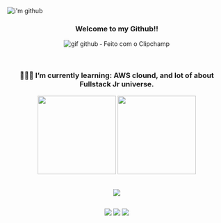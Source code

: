 <di align="center">![i'm github](https://github.com/LuizFabiodoCarmo/LuizFabiodoCarmo/assets/104438927/08b1d246-72e8-4d6d-899e-4aee1312bbe4)</div>
<!--<h1 > Hello, I'm Luiz Fabio. </h1>-->

<h3 align="center" color="green">Welcome to my Github!!</h3>


<div align="center" border_color="#53A041">
<!--  <img align="center" alt="Baby Oda" height="150" style="border-radius:50 boder="#53A041"; "> -->

 
![gif github ‐ Feito com o Clipchamp](https://github.com/LuizFabiodoCarmo/LuizFabiodoCarmo/assets/104438927/37357274-dbac-4514-8027-4d06b78245ef)
 
</div> 

<br>

<h3 align="center">👨🏽‍💻 I’m currently learning: AWS clound, and lot of about Fullstack Jr universe.</h3>


<div align="center">
  <img height="180" src="https://github-readme-stats.vercel.app/api?username=luizfabiodocarmo&show_icons=true&theme=merko">
  <img height="180" src="https://github-readme-stats.vercel.app/api/top-langs/?username=luizfabiodocarmo&theme=merko">
</div>

<!--<br>
<div>![Top Langs](https://github-readme-stats.vercel.app/api/top-langs/?username=myusername&theme=tokyonight)
 </div> -->

<br>

<p align="center">
  <a href="https://skillicons.dev">
    <img src="https://skillicons.dev/icons?i=javascript,css,html,bootstrap,figma,mysql,typescript,java,python,angular,aws" />
  </a>
</p>



 ##
<div  align="center"> 
 <a href="https://discord.com/channels/@me"><img src="https://img.shields.io/badge/Discord-7289DA?style=for-the-badge&logo=discord&logoColor=white" target="_blank"></a> 
  <a href = "mailto:luizbinho26@gmail.com"><img src="https://img.shields.io/badge/-Gmail-%23333?style=for-the-badge&logo=gmail&logoColor=white" target="_blank"></a>
  <a href="https://www.linkedin.com/in/luiz-fabio-c-a-carvalho/"_blank"><img src="https://img.shields.io/badge/-LinkedIn-%230077B5?style=for-the-badge&logo=linkedin&logoColor=white" target="_blank"></a> 
</div>

